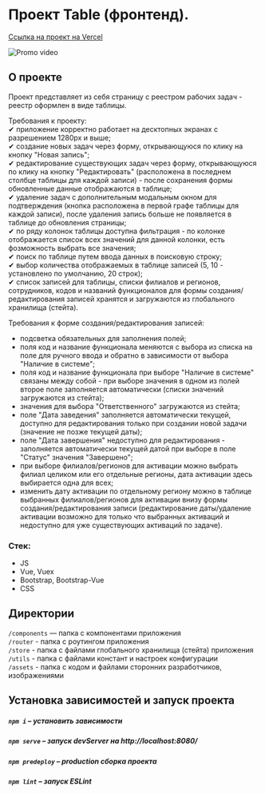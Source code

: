 # Проект Table (фронтенд). 

[Ссылка на проект на Vercel](https://table-jbzlezyvk-dariy-iva.vercel.app/#/)  

![Promo video](./public/promo.gif)


## О проекте

Проект представляет из себя страницу с реестром рабочих задач - реестр оформлен в виде таблицы.  

Требования к проекту:  
✔ приложение корректно работает на десктопных экранах с разрешением 1280px и выше;  
✔ создание новых задач через форму, открывающуюся по клику на кнопку "Новая запись";  
✔ редактирование существующих задач через форму, открывающуюся по клику на кнопку "Редактировать" (расположена в последнем столбце таблицы для каждой записи) - после сохранения формы обновленные данные отображаются в таблице;  
✔ удаление задач с дополнительным модальным окном для подтверждения (кнопка расположена в первой графе таблицы для каждой записи), после удаления запись больше не появляется в таблице до обновления страницы;  
✔ по ряду колонок таблицы доступна фильтрация - по колонке отображается список всех значений для данной колонки, есть фозможность выбрать все значения;  
✔ поиск по таблице путем ввода данных в поисковую строку;  
✔ выбор количества отображаемых в таблице записей (5, 10 - установлено по умолчанию, 20 строк);  
✔ список записей для таблицы, списки филиалов и регионов, сотрудников, кодов и названий функционалов для формы создания/редактирования записей хранятся и загружаются из глобального хранилища (стейта).   

Требования к форме создания/редактирования записей:  
- подсветка обязательных для заполнения полей;  
- поля код и название функционала меняются с выбора из списка на поле для ручного ввода и обратно в зависимости от выбора "Наличие в системе";  
- поля код и название функционала при выборе "Наличие в системе" связаны между собой - при выборе значения в одном из полей второе поле заполняется автоматически (списки значений загружаются из стейта);  
- значения для выбора "Ответственного" загружаются из стейта;  
- поле "Дата заведения" заполняется автоматически текущей, доступно для редактирования только при создании новой задачи (значение не позже текущей даты);  
- поле "Дата завершения" недоступно для редактирования - заполняется автоматически текущей датой при выборе в поле "Статус" значения "Завершено";  
- при выборе филиалов/регионов для активации можно выбрать филиал целиком или его отдельные регионы, дата активации здесь выбирается одна для всех;   
- изменить дату активации по отдельному региону можно в таблице выбранных филиалов/регионов для активации внизу формы создания/редактирования записи (редактирование даты/удаление активации возможно для только что выбранных активаций и недоступно для уже существующих активаций по задаче).  


### Стек:

* JS
* Vue, Vuex
* Bootstrap, Bootstrap-Vue
* CSS

## Директории

`/components` — папка с компонентами приложения  
`/router` - папка с роутингом приложения  
`/store` - папка с файлами глобального хранилища (стейта) приложения  
`/utils` - папка с файлами констант и настроек конфигурации  
`/assets` - папка с кодом и файлами сторонних разработчиков, изображениями 

## Установка зависимостей и запуск проекта

##### `npm i` – установить зависимости

##### `npm serve` – запуск devServer на http://localhost:8080/

##### `npm predeploy` – production сборка проекта  

##### `npm lint` – запуск ESLint
